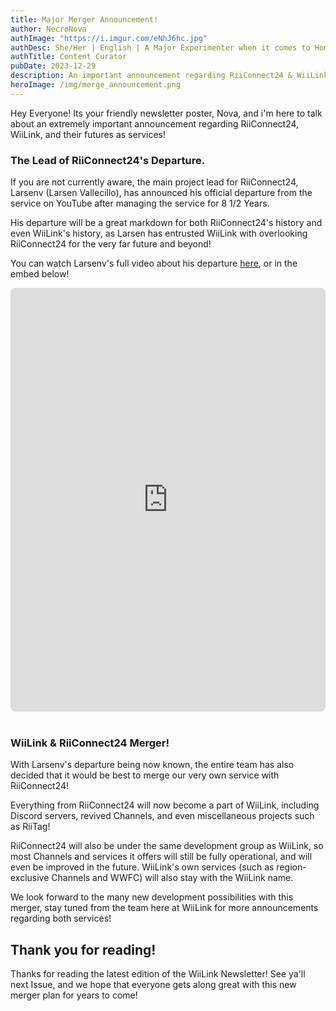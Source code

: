 ```yaml
---
title: Major Merger Announcement!
author: NecroNova
authImage: "https://i.imgur.com/eNhJ6hc.jpg"
authDesc: She/Her | English | A Major Experimenter when it comes to Homebrew Software for Nintendo Consoles.
authTitle: Content Curator
pubDate: 2023-12-29
description: An important announcement regarding RiiConnect24 & WiiLink's future offerings. If you are not currently aware, the main project lead for RiiConnect24, Larsenv (Larsen Vallecillo), has announced his official departure from the service on YouTube after managing the service for 8 1/2 Years.
heroImage: /img/merge_announcement.png
---
```

Hey Everyone! Its your friendly newsletter poster, Nova, and i'm here to talk about an extremely important announcement regarding RiiConnect24, WiiLink, and their futures as services!

### The Lead of RiiConnect24's Departure.

If you are not currently aware, the main project lead for RiiConnect24, Larsenv (Larsen Vallecillo), has announced his official departure from the service on YouTube after managing the service for 8 1/2 Years.

His departure will be a great markdown for both RiiConnect24's history and even WiiLink's history, as Larsen has entrusted WiiLink with overlooking RiiConnect24 for the very far future and beyond!

You can watch Larsenv's full video about his departure [here](https://youtu.be/DnrK0dzcxeY?si=qcvEOr3s2c5uaTcJ), or in the embed below!

<iframe height="678" src="https://www.youtube.com/embed/DnrK0dzcxeY" title="LARSEN&#39;S STEPPING DOWN???" frameborder="0" allow="accelerometer; autoplay; clipboard-write; encrypted-media; gyroscope; picture-in-picture; web-share" allowfullscreen style="left:0; width:100%; border-radius:8px; overflow:hidden; position:relative;"></iframe>

<br>
<br>

### WiiLink & RiiConnect24 Merger!

With Larsenv's departure being now known, the entire team has also decided that it would be best to merge our very own service with RiiConnect24!

Everything from RiiConnect24 will now become a part of WiiLink, including Discord servers, revived Channels, and even miscellaneous projects such as RiiTag!

RiiConnect24 will also be under the same development group as WiiLink, so most Channels and services it offers will still be fully operational, and will even be improved in the future. WiiLink's own services (such as region-exclusive Channels and WWFC) will also stay with the WiiLink name.

We look forward to the many new development possibilities with this merger, stay tuned from the team here at WiiLink for more announcements regarding both services!

## Thank you for reading!

Thanks for reading the latest edition of the WiiLink Newsletter! See ya'll next Issue, and we hope that everyone gets along great with this new merger plan for years to come!